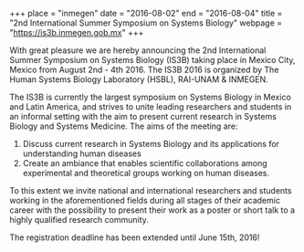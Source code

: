 +++
place = "inmegen"
date = "2016-08-02"
end = "2016-08-04"
title = "2nd International Summer Symposium on Systems Biology"
webpage = "https://is3b.inmegen.gob.mx"
+++

With great pleasure we are hereby announcing the 2nd International Summer Symposium on Systems Biology (IS3B) taking place in Mexico City, Mexico from August 2nd - 4th 2016. The IS3B 2016 is organized by The Human Systems Biology Laboratory (HSBL), RAI-UNAM & INMEGEN.

The IS3B is currently the largest symposium on Systems Biology in Mexico and Latin America, and strives to unite leading researchers and students in an informal setting with the aim to present current research in Systems Biology and Systems Medicine. The aims of the meeting are:

1. Discuss current research in Systems Biology and its applications for understanding human diseases
2. Create an ambiance that enables scientific collaborations among experimental and theoretical groups working on human diseases.

To this extent we invite national and international researchers and students working in the aforementioned fields during all stages of their academic career with the possibility to present their work as a poster or short talk to a highly qualified research community.

The registration deadline has been extended until June 15th, 2016!
